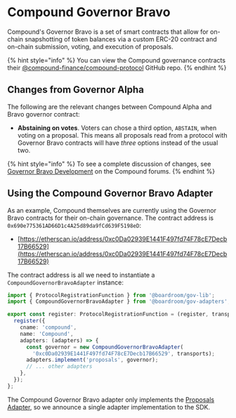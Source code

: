 # Compound Governor Bravo

Compound's Governor Bravo is a set of smart contracts that allow for on-chain snapshotting of token balances via a custom ERC-20 contract and on-chain submission, voting, and execution of proposals.

{% hint style="info" %}
You can view the Compound governance contracts their [@compound-finance/compound-protocol](https://www.coingecko.com/en/api) GitHub repo.
{% endhint %}

## Changes from Governor Alpha

The following are the relevant changes between Compound Alpha and Bravo governor contract:

* **Abstaining on votes**. Voters can chose a third option, `ABSTAIN`, when voting on a proposal. This means all proposals read from a protocol with Governor Bravo contracts will have *three* options instead of the usual two.

{% hint style="info" %}
To see a complete discussion of changes, see [Governor Bravo Development](https://www.comp.xyz/t/governor-bravo-development/942) on the Compound forums.
{% endhint %}

## Using the Compound Governor Bravo Adapter

As an example, Compound themselves are currently using the Governor Bravo contracts for their on-chain governance. The contract address is `0x690e775361AD66D1c4A25d89da9fCd639F5198eD`:

* [https://etherscan.io/address/0xc0Da02939E1441F497fd74F78cE7Decb17B66529](https://etherscan.io/address/0xc0Da02939E1441F497fd74F78cE7Decb17B66529)

The contract address is all we need to instantiate a `CompoundGovernorBravoAdapter` instance:

```typescript
import { ProtocolRegistrationFunction } from '@boardroom/gov-lib';
import { CompoundGovernorBravoAdapter } from '@boardroom/gov-adapters';

export const register: ProtocolRegistrationFunction = (register, transports) => {
  register({
    cname: 'compound',
    name: 'Compound',
    adapters: (adapters) => {
      const governor = new CompoundGovernorBravoAdapter(
        '0xc0Da02939E1441F497fd74F78cE7Decb17B66529', transports);
      adapters.implement('proposals', governor);
      // ... other adapters
    },
  });
};
```

The Compound Governor Bravo adapter only implements the [Proposals Adapter](../adapters/proposals-adapter.md), so we announce a single adapter implementation to the SDK.
